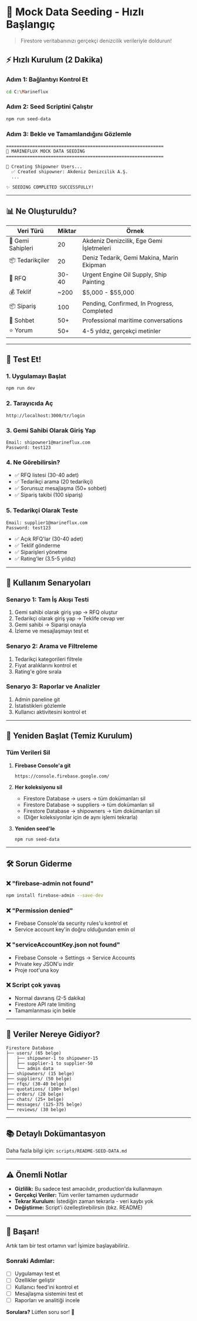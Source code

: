 # 🚀 Mock Data Seeding - Hızlı Başlangıç

> Firestore veritabanınızı gerçekçi denizcilik verileriyle doldurun!

## ⚡ Hızlı Kurulum (2 Dakika)

### Adım 1: Bağlantıyı Kontrol Et
```bash
cd C:\Marineflux
```

### Adım 2: Seed Scriptini Çalıştır
```bash
npm run seed-data
```

### Adım 3: Bekle ve Tamamlandığını Gözlemle
```
============================================================
🌱 MARINEFLUX MOCK DATA SEEDING
============================================================

🚢 Creating Shipowner Users...
  ✅ Created shipowner: Akdeniz Denizcilik A.Ş.
  ...
  
✨ SEEDING COMPLETED SUCCESSFULLY!
```

---

## 📊 Ne Oluşturuldu?

| Veri Türü | Miktar | Örnek |
|-----------|--------|--------|
| 🚢 Gemi Sahipleri | 20 | Akdeniz Denizcilik, Ege Gemi İşletmeleri |
| 📦 Tedarikçiler | 20 | Deniz Tedarik, Gemi Makina, Marin Ekipman |
| 📝 RFQ | 30-40 | Urgent Engine Oil Supply, Ship Painting |
| 💰 Teklif | ~200 | $5,000 - $55,000 |
| 📦 Sipariş | 100 | Pending, Confirmed, In Progress, Completed |
| 💬 Sohbet | 50+ | Professional maritime conversations |
| ⭐ Yorum | 50+ | 4-5 yıldız, gerçekçi metinler |

---

## 🧪 Test Et!

### 1. Uygulamayı Başlat
```bash
npm run dev
```

### 2. Tarayıcıda Aç
```
http://localhost:3000/tr/login
```

### 3. Gemi Sahibi Olarak Giriş Yap
```
Email: shipowner1@marineflux.com
Password: test123
```

### 4. Ne Görebilirsin?
- ✅ RFQ listesi (30-40 adet)
- ✅ Tedarikçi arama (20 tedarikçi)
- ✅ Sorunsuz mesajlaşma (50+ sohbet)
- ✅ Sipariş takibi (100 sipariş)

### 5. Tedarikçi Olarak Teste

```
Email: supplier1@marineflux.com
Password: test123
```

- ✅ Açık RFQ'lar (30-40 adet)
- ✅ Teklif gönderme
- ✅ Siparişleri yönetme
- ✅ Rating'ler (3.5-5 yıldız)

---

## 🎯 Kullanım Senaryoları

### Senaryo 1: Tam İş Akışı Testi
1. Gemi sahibi olarak giriş yap → RFQ oluştur
2. Tedarikçi olarak giriş yap → Teklife cevap ver
3. Gemi sahibi → Siparişi onayla
4. İzleme ve mesajlaşmayı test et

### Senaryo 2: Arama ve Filtreleme
1. Tedarikçi kategorileri filtrele
2. Fiyat aralıklarını kontrol et
3. Rating'e göre sırala

### Senaryo 3: Raporlar ve Analizler
1. Admin paneline git
2. İstatistikleri gözlemle
3. Kullanıcı aktivitesini kontrol et

---

## 🔄 Yeniden Başlat (Temiz Kurulum)

### Tüm Verileri Sil
1. **Firebase Console'a git**
   ```
   https://console.firebase.google.com/
   ```

2. **Her koleksiyonu sil**
   - Firestore Database → users → tüm dokümanları sil
   - Firestore Database → suppliers → tüm dokümanları sil
   - Firestore Database → shipowners → tüm dokümanları sil
   - (Diğer koleksiyonlar için de aynı işlemi tekrarla)

3. **Yeniden seed'le**
   ```bash
   npm run seed-data
   ```

---

## 🛠️ Sorun Giderme

### ❌ "firebase-admin not found"
```bash
npm install firebase-admin --save-dev
```

### ❌ "Permission denied"
- Firebase Console'da security rules'u kontrol et
- Service account key'in doğru olduğundan emin ol

### ❌ "serviceAccountKey.json not found"
- Firebase Console → Settings → Service Accounts
- Private key JSON'u indir
- Proje root'una koy

### ❌ Script çok yavaş
- Normal davranış (2-5 dakika)
- Firestore API rate limiting
- Tamamlanması için bekle

---

## 📁 Veriler Nereye Gidiyor?

```
Firestore Database
├── users/ (65 belge)
│   ├── shipowner-1 to shipowner-15
│   ├── supplier-1 to supplier-50
│   └── admin data
├── shipowners/ (15 belge)
├── suppliers/ (50 belge)
├── rfqs/ (30-40 belge)
├── quotations/ (100+ belge)
├── orders/ (20 belge)
├── chats/ (25+ belge)
├── messages/ (125-375 belge)
└── reviews/ (30 belge)
```

---

## 📚 Detaylı Dokümantasyon

Daha fazla bilgi için: `scripts/README-SEED-DATA.md`

---

## ⚠️ Önemli Notlar

- **Gizlilik:** Bu sadece test amacılıdır, production'da kullanmayın
- **Gerçekçi Veriler:** Tüm veriler tamamen uydurmadır
- **Tekrar Kurulum:** İstediğin zaman tekrarla - veri kaybı yok
- **Değiştirme:** Script'i özelleştirebilirsin (bkz. README)

---

## 🎉 Başarı!

Artık tam bir test ortamın var! İşimize başlayabiliriz.

### Sonraki Adımlar:
- [ ] Uygulamayı test et
- [ ] Özellikler geliştir
- [ ] Kullanıcı feed'ini kontrol et
- [ ] Mesajlaşma sistemini test et
- [ ] Raporları ve analitiği incele

**Sorulara?** Lütfen soru sor! 🚀
